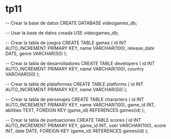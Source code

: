 # tp11
-- Crear la base de datos
CREATE DATABASE videogames_db;

-- Usar la base de datos creada
USE videogames_db;

-- Crear la tabla de juegos
CREATE TABLE games (
    id INT AUTO_INCREMENT PRIMARY KEY,
    name VARCHAR(100),
    release_date DATE,
    genre VARCHAR(50)
);

-- Crear la tabla de desarrolladores
CREATE TABLE developers (
    id INT AUTO_INCREMENT PRIMARY KEY,
    name VARCHAR(100),
    country VARCHAR(50)
);

-- Crear la tabla de plataformas
CREATE TABLE platforms (
    id INT AUTO_INCREMENT PRIMARY KEY,
    name VARCHAR(50)
);

-- Crear la tabla de personajes
CREATE TABLE characters (
    id INT AUTO_INCREMENT PRIMARY KEY,
    name VARCHAR(100),
    game_id INT,
    abilities TEXT,
    FOREIGN KEY (game_id) REFERENCES games(id)
);

-- Crear la tabla de puntuaciones
CREATE TABLE scores (
    id INT AUTO_INCREMENT PRIMARY KEY,
    game_id INT,
    user VARCHAR(100),
    score INT,
    date DATE,
    FOREIGN KEY (game_id) REFERENCES games(id)
);

